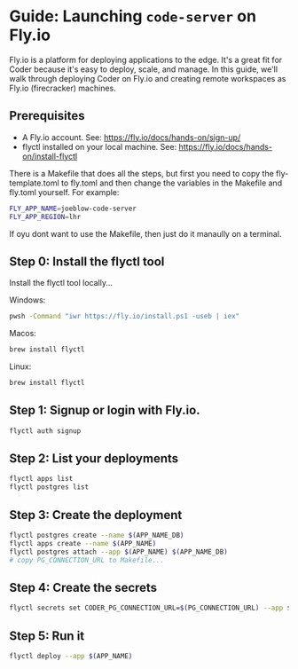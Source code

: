 # Guide: Launching `code-server` on Fly.io

Fly.io is a platform for deploying applications to the edge. It's a great fit for Coder because it's easy to deploy, scale, and manage. In this guide, we'll walk through deploying Coder on Fly.io and creating remote workspaces as Fly.io (firecracker) machines.


## Prerequisites

- A Fly.io account. See: https://fly.io/docs/hands-on/sign-up/
- flyctl installed on your local machine. See: https://fly.io/docs/hands-on/install-flyctl

There is a Makefile that does all the steps, but first you need to copy the fly-template.toml to fly.toml and then change the variables in the Makefile and fly.toml yourself. For example:
```sh
FLY_APP_NAME=joeblow-code-server
FLY_APP_REGION=lhr
```

If oyu dont want to use the Makefile, then just do it manaully on a terminal.

## Step 0: Install the flyctl tool

Install the flyctl tool locally...

Windows:
```sh
pwsh -Command "iwr https://fly.io/install.ps1 -useb | iex"
```
Macos:
```sh
brew install flyctl
```
Linux:
```sh
brew install flyctl
```

## Step 1: Signup or login with Fly.io.

```sh
flyctl auth signup
```

## Step 2: List your deployments

```sh
flyctl apps list
flyctl postgres list
```

## Step 3: Create the deployment

```sh
flyctl postgres create --name $(APP_NAME_DB)
flyctl apps create --name $(APP_NAME)
flyctl postgres attach --app $(APP_NAME) $(APP_NAME_DB)
# copy PG_CONNECTION_URL to Makefile...
```

## Step 4: Create the secrets

```sh
flyctl secrets set CODER_PG_CONNECTION_URL=$(PG_CONNECTION_URL) --app $(APP_NAME)
```

## Step 5: Run it 

```sh
flyctl deploy --app $(APP_NAME)
```






